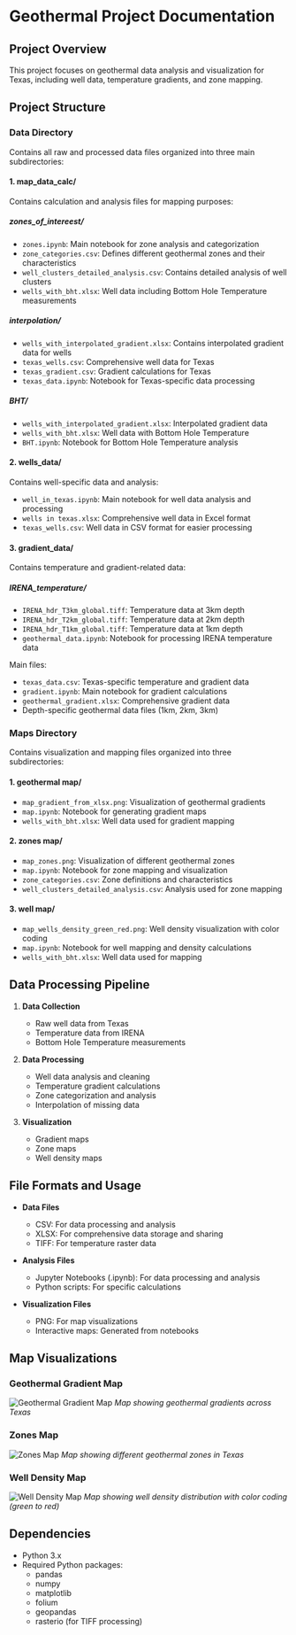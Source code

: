 # Geothermal Project Documentation

## Project Overview
This project focuses on geothermal data analysis and visualization for Texas, including well data, temperature gradients, and zone mapping.

## Project Structure

### Data Directory
Contains all raw and processed data files organized into three main subdirectories:

#### 1. map_data_calc/
Contains calculation and analysis files for mapping purposes:

##### zones_of_intereest/
- `zones.ipynb`: Main notebook for zone analysis and categorization
- `zone_categories.csv`: Defines different geothermal zones and their characteristics
- `well_clusters_detailed_analysis.csv`: Contains detailed analysis of well clusters
- `wells_with_bht.xlsx`: Well data including Bottom Hole Temperature measurements

##### interpolation/
- `wells_with_interpolated_gradient.xlsx`: Contains interpolated gradient data for wells
- `texas_wells.csv`: Comprehensive well data for Texas
- `texas_gradient.csv`: Gradient calculations for Texas
- `texas_data.ipynb`: Notebook for Texas-specific data processing

##### BHT/
- `wells_with_interpolated_gradient.xlsx`: Interpolated gradient data
- `wells_with_bht.xlsx`: Well data with Bottom Hole Temperature
- `BHT.ipynb`: Notebook for Bottom Hole Temperature analysis

#### 2. wells_data/
Contains well-specific data and analysis:
- `well_in_texas.ipynb`: Main notebook for well data analysis and processing
- `wells in texas.xlsx`: Comprehensive well data in Excel format
- `texas_wells.csv`: Well data in CSV format for easier processing

#### 3. gradient_data/
Contains temperature and gradient-related data:

##### IRENA_temperature/
- `IRENA_hdr_T3km_global.tiff`: Temperature data at 3km depth
- `IRENA_hdr_T2km_global.tiff`: Temperature data at 2km depth
- `IRENA_hdr_T1km_global.tiff`: Temperature data at 1km depth
- `geothermal_data.ipynb`: Notebook for processing IRENA temperature data

Main files:
- `texas_data.csv`: Texas-specific temperature and gradient data
- `gradient.ipynb`: Main notebook for gradient calculations
- `geothermal_gradient.xlsx`: Comprehensive gradient data
- Depth-specific geothermal data files (1km, 2km, 3km)

### Maps Directory
Contains visualization and mapping files organized into three subdirectories:

#### 1. geothermal map/
- `map_gradient_from_xlsx.png`: Visualization of geothermal gradients
- `map.ipynb`: Notebook for generating gradient maps
- `wells_with_bht.xlsx`: Well data used for gradient mapping

#### 2. zones map/
- `map_zones.png`: Visualization of different geothermal zones
- `map.ipynb`: Notebook for zone mapping and visualization
- `zone_categories.csv`: Zone definitions and characteristics
- `well_clusters_detailed_analysis.csv`: Analysis used for zone mapping

#### 3. well map/
- `map_wells_density_green_red.png`: Well density visualization with color coding
- `map.ipynb`: Notebook for well mapping and density calculations
- `wells_with_bht.xlsx`: Well data used for mapping

## Data Processing Pipeline
1. **Data Collection**
   - Raw well data from Texas
   - Temperature data from IRENA
   - Bottom Hole Temperature measurements

2. **Data Processing**
   - Well data analysis and cleaning
   - Temperature gradient calculations
   - Zone categorization and analysis
   - Interpolation of missing data

3. **Visualization**
   - Gradient maps
   - Zone maps
   - Well density maps

## File Formats and Usage
- **Data Files**
  - CSV: For data processing and analysis
  - XLSX: For comprehensive data storage and sharing
  - TIFF: For temperature raster data

- **Analysis Files**
  - Jupyter Notebooks (.ipynb): For data processing and analysis
  - Python scripts: For specific calculations

- **Visualization Files**
  - PNG: For map visualizations
  - Interactive maps: Generated from notebooks

## Map Visualizations

### Geothermal Gradient Map
![Geothermal Gradient Map](Maps/geothermal%20map/map_gradient_from_xlsx.png)
*Map showing geothermal gradients across Texas*

### Zones Map
![Zones Map](Maps/zones%20map/map_zones.png)
*Map showing different geothermal zones in Texas*

### Well Density Map
![Well Density Map](Maps/well%20map/map_wells_density_green_red.png)
*Map showing well density distribution with color coding (green to red)*

## Dependencies
- Python 3.x
- Required Python packages:
  - pandas
  - numpy
  - matplotlib
  - folium
  - geopandas
  - rasterio (for TIFF processing) 
  